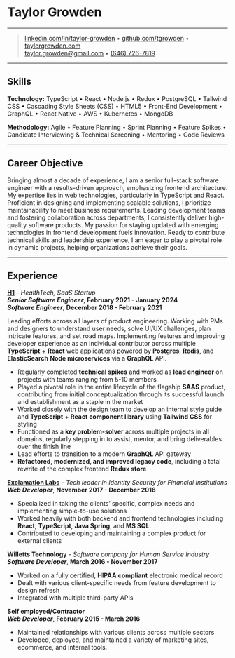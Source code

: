 # Taylor Growden

----

> [linkedin.com/in/taylor-growden](https://linkedin.com/in/taylor-growden) • [github.com/tgrowden](https://github.com/tgrowden) • [taylorgrowden.com](https://taylorgrowden.com/)\
> <taylor.growden@gmail.com> • [(646) 726-7819](tel:6467267819)

----

## Skills

**Technology:** TypeScript • React • Node.js • Redux • PostgreSQL • Tailwind CSS • Cascading Style Sheets (CSS) • HTML5 • Front-End Development • GraphQL • React Native • AWS • Kubernetes • MongoDB

**Methodology:** Agile • Feature Planning • Sprint Planning • Feature Spikes • Candidate Interviewing & Technical Screening • Mentoring • Code Reviews

----

## Career Objective

Bringing almost a decade of experience, I am a senior full-stack software engineer with a results-driven approach, emphasizing frontend architecture. My expertise lies in web technologies, particularly in TypeScript and React. Proficient in designing and implementing scalable solutions, I prioritize maintainability to meet business requirements. Leading development teams and fostering collaboration across departments, I consistently deliver high-quality software products. My passion for staying updated with emerging technologies in frontend development fuels innovation. Ready to contribute technical skills and leadership experience, I am eager to play a pivotal role in dynamic projects, helping organizations achieve their goals.

----

## Experience

**[H1](https://h1.co)** - *HealthTech, SaaS Startup*\
***Senior Software Engineer***, **February 2021 - January 2024**\
***Software Engineer***, **December 2018 - February 2021**

Leading efforts across all layers of product engineering. Working with PMs and designers to understand user needs, solve UI/UX challenges, plan intricate features, and set road maps. Implementing features and improving developer experience as an individual contributor across multiple **TypeScript** + **React** web applications powered by **Postgres**, **Redis**, and **ElasticSearch** **Node microservices** via a **GraphQL** API.

* Regularly completed **technical spikes** and worked as **lead engineer** on projects with teams ranging from 5-10 members
* Played a pivotal role in the entire lifecycle of the flagship **SAAS** product, contributing from initial conceptualization through its successful launch and establishment as a staple in the market
* Worked closely with the design team to develop an internal style guide and **TypeScript** + **React component library** using **Tailwind CSS** for styling
* Functioned as a **key problem-solver** across multiple projects in all domains, regularly stepping in to assist, mentor, and bring deliverables over the finish line
* Lead efforts to transition to a modern **GraphQL** API gateway
* **Refactored, modernized, and improved legacy code**, including a total rewrite of the complex frontend **Redux store**


**[Exclamation Labs](https://provisioniam.com/welcome)** - *Tech leader in Identity Security for Financial Institutions*\
***Web Developer***, **November 2017 - December 2018**

* Specialized in taking the clients’ specific, complex needs and implementing simple-to-use solutions
* Worked heavily with both backend and frontend technologies including **React**, **TypeScript**, **Java Spring**, and **MS SQL**.
* Contributed to developing and maintaining a complex product for external clients


**Willetts Technology** - *Software company for Human Service Industry*\
***Software Developer***, **March 2016 - November 2017**

* Worked on a fully certified, **HIPAA compliant** electronic medical record
* Dealt with various client-specific needs from feature development to design refresh
* Integrated with multiple third-party APIs


**Self employed/Contractor**\
***Web Developer***, **February 2015 - March 2016**

* Maintained relationships with various clients across multiple sectors
* Developed, deployed, and maintained a variety of marketing sites, ecommerce, and internal tools.
